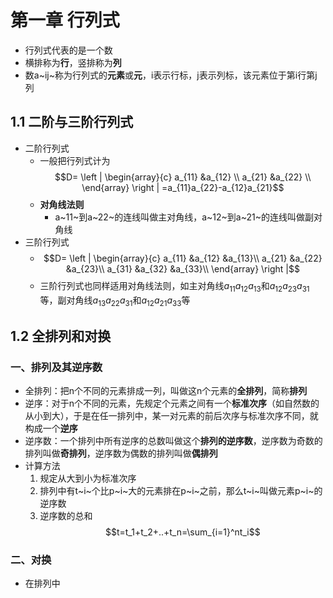 # 第一章 行列式
- 行列式代表的是一个数
- 横排称为**行**，竖排称为**列**
-  数a~ij~称为行列式的**元素**或**元**，i表示行标，j表示列标，该元素位于第i行第j列
## 1.1 二阶与三阶行列式
- 二阶行列式 
  - 一般把行列式计为$$D=
  \left | \begin{array}{c}
      a_{11} &a_{12} \\
      a_{21} &a_{22} \\
  \end{array} \right |
  =a_{11}a_{22}-a_{12}a_{21}$$
  - **对角线法则**
    - a~11~到a~22~的连线叫做主对角线，a~12~到a~21~的连线叫做副对角线
- 三阶行列式
  - $$D=
  \left | \begin{array}{c}
      a_{11} &a_{12} &a_{13}\\
      a_{21} &a_{22} &a_{23}\\
      a_{31} &a_{32} &a_{33}\\
  \end{array} \right |$$
  - 三阶行列式也同样适用对角线法则，如主对角线$a_{11}a_{12}a_{13}$和$a_{12}a_{23}a_{31}$等，副对角线$a_{13}a_{22}a_{31}$和$a_{12}a_{21}a_{33}$等
## 1.2 全排列和对换
### 一、排列及其逆序数
- 全排列：把n个不同的元素排成一列，叫做这n个元素的**全排列**，简称**排列**
- 逆序：对于n个不同的元素，先规定个元素之间有一个**标准次序**（如自然数的从小到大），于是在任一排列中，某一对元素的前后次序与标准次序不同，就构成一个**逆序**
- 逆序数：一个排列中所有逆序的总数叫做这个**排列的逆序数**，逆序数为奇数的排列叫做**奇排列**，逆序数为偶数的排列叫做**偶排列**
- 计算方法　
    1. 规定从大到小为标准次序
    2. 排列中有t~i~个比p~i~大的元素排在p~i~之前，那么t~i~叫做元素p~i~的逆序数
    3. 逆序数的总和$$t=t_1+t_2+..+t_n=\sum_{i=1}^nt_i$$
### 二、对换
- 在排列中















